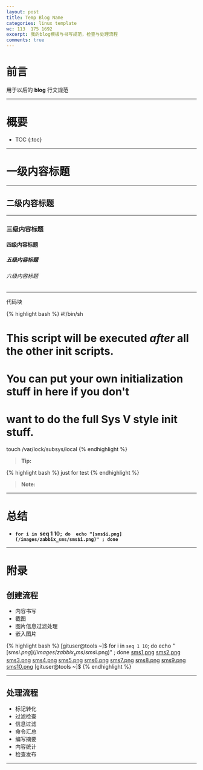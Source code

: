 ```yaml
---
layout: post
title: Temp Blog Name
categories: linux template
wc: 113  175 1692 
excerpt: 我的blog模板与书写规范，检查与处理流程
comments: true
---
```


# 前言

用于以后的 **blog** 行文规范

---

# 概要

* TOC
{:toc}


---


# 一级内容标题

---

## 二级内容标题

---


### 三级内容标题

#### 四级内容标题

##### 五级内容标题

###### 六级内容标题

---

代码块

{% highlight bash %}
#!/bin/sh
#
# This script will be executed *after* all the other init scripts.
# You can put your own initialization stuff in here if you don't
# want to do the full Sys V style init stuff.
touch /var/lock/subsys/local
{% endhighlight %}


> **Tip:**


{% highlight bash %}
just for test
{% endhighlight %}


> **Note:**

---

# 总结

* **`for i in `seq 1 10`; do  echo "[sms$i.png](/images/zabbix_sms/sms$i.png)" ; done`**

---

# 附录

## 创建流程

* 内容书写
* 截图
* 图片信息过滤处理
* 嵌入图片

{% highlight bash %}
[gituser@tools ~]$  for i in `seq 1 10`; do  echo "[sms$i.png](/images/zabbix_sms/sms$i.png)" ; done 
[sms1.png](/images/zabbix_sms/sms1.png)
[sms2.png](/images/zabbix_sms/sms2.png)
[sms3.png](/images/zabbix_sms/sms3.png)
[sms4.png](/images/zabbix_sms/sms4.png)
[sms5.png](/images/zabbix_sms/sms5.png)
[sms6.png](/images/zabbix_sms/sms6.png)
[sms7.png](/images/zabbix_sms/sms7.png)
[sms8.png](/images/zabbix_sms/sms8.png)
[sms9.png](/images/zabbix_sms/sms9.png)
[sms10.png](/images/zabbix_sms/sms10.png)
[gituser@tools ~]$ 
{% endhighlight %}

---

## 处理流程

* 标记转化
* 过滤检查
* 信息过滤
* 命令汇总
* 编写摘要
* 内容统计
* 检查发布

---

[link]: http://soft.dog/
[temp]: http://soft.dog/
